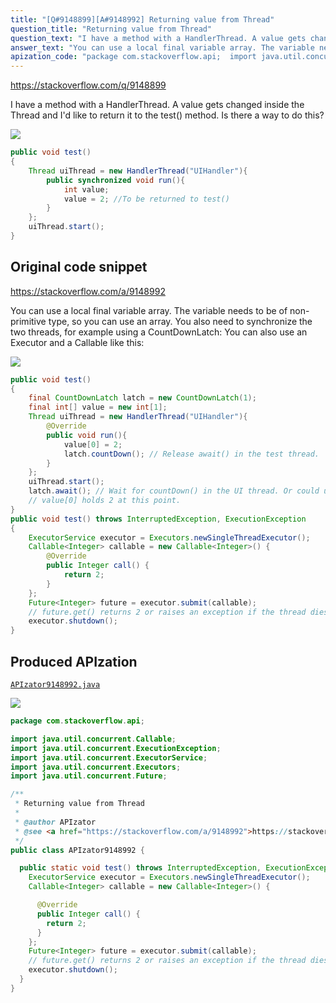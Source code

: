 ```yaml
---
title: "[Q#9148899][A#9148992] Returning value from Thread"
question_title: "Returning value from Thread"
question_text: "I have a method with a HandlerThread. A value gets changed inside the Thread and I'd like to return it to the test() method. Is there a way to do this?"
answer_text: "You can use a local final variable array. The variable needs to be of non-primitive type, so you can use an array. You also need to synchronize the two threads, for example using a CountDownLatch: You can also use an Executor and a Callable like this:"
apization_code: "package com.stackoverflow.api;  import java.util.concurrent.Callable; import java.util.concurrent.ExecutionException; import java.util.concurrent.ExecutorService; import java.util.concurrent.Executors; import java.util.concurrent.Future;  /**  * Returning value from Thread  *  * @author APIzator  * @see <a href=\"https://stackoverflow.com/a/9148992\">https://stackoverflow.com/a/9148992</a>  */ public class APIzator9148992 {    public static void test() throws InterruptedException, ExecutionException {     ExecutorService executor = Executors.newSingleThreadExecutor();     Callable<Integer> callable = new Callable<Integer>() {        @Override       public Integer call() {         return 2;       }     };     Future<Integer> future = executor.submit(callable);     // future.get() returns 2 or raises an exception if the thread dies, so safer     executor.shutdown();   } }"
---
```


https://stackoverflow.com/q/9148899

I have a method with a HandlerThread. A value gets changed inside the Thread and I&#x27;d like to return it to the test() method. Is there a way to do this?


<div class="code-logo"><img src="/stackoverflow.png" /></div>

```java
public void test()
{   
    Thread uiThread = new HandlerThread("UIHandler"){
        public synchronized void run(){
            int value; 
            value = 2; //To be returned to test()
        }
    };
    uiThread.start();
}
```


## Original code snippet

https://stackoverflow.com/a/9148992

You can use a local final variable array. The variable needs to be of non-primitive type, so you can use an array. You also need to synchronize the two threads, for example using a CountDownLatch:
You can also use an Executor and a Callable like this:

<div class="code-logo"><img src="/stackoverflow.png" /></div>

```java
public void test()
{   
    final CountDownLatch latch = new CountDownLatch(1);
    final int[] value = new int[1];
    Thread uiThread = new HandlerThread("UIHandler"){
        @Override
        public void run(){
            value[0] = 2;
            latch.countDown(); // Release await() in the test thread.
        }
    };
    uiThread.start();
    latch.await(); // Wait for countDown() in the UI thread. Or could uiThread.join();
    // value[0] holds 2 at this point.
}
public void test() throws InterruptedException, ExecutionException
{   
    ExecutorService executor = Executors.newSingleThreadExecutor();
    Callable<Integer> callable = new Callable<Integer>() {
        @Override
        public Integer call() {
            return 2;
        }
    };
    Future<Integer> future = executor.submit(callable);
    // future.get() returns 2 or raises an exception if the thread dies, so safer
    executor.shutdown();
}
```

## Produced APIzation

[`APIzator9148992.java`](https://github.com/pasqualesalza/apization-temp-data/raw/master/search/APIzator9148992.java)

<div class="code-logo"><img src="/apizator.png" /></div>

```java
package com.stackoverflow.api;

import java.util.concurrent.Callable;
import java.util.concurrent.ExecutionException;
import java.util.concurrent.ExecutorService;
import java.util.concurrent.Executors;
import java.util.concurrent.Future;

/**
 * Returning value from Thread
 *
 * @author APIzator
 * @see <a href="https://stackoverflow.com/a/9148992">https://stackoverflow.com/a/9148992</a>
 */
public class APIzator9148992 {

  public static void test() throws InterruptedException, ExecutionException {
    ExecutorService executor = Executors.newSingleThreadExecutor();
    Callable<Integer> callable = new Callable<Integer>() {

      @Override
      public Integer call() {
        return 2;
      }
    };
    Future<Integer> future = executor.submit(callable);
    // future.get() returns 2 or raises an exception if the thread dies, so safer
    executor.shutdown();
  }
}

```